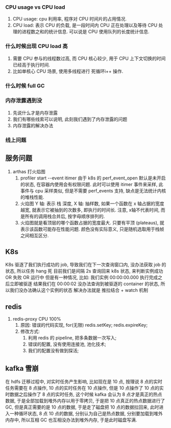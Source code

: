 ### CPU usage vs CPU load

1. CPU usage: cpu 利用率, 程序对 CPU 时间片的占用情况.
2. CPU load: 表示 CPU 的负载, 是一段时间内 CPU 正在处理以及等待 CPU 处理的进程数之和的统计信息. 可以说是 CPU 使用队列的长度统计信息.

### 什么时候出现 CPU load 高

1. 需要 CPU 参与的线程数过高, 而 CPU 核心较少, 用于 CPU 上下文切换的时间已经高于执行时间.
2. 比如单核心 CPU 场景, 使用多线程进行 死循环i++ 操作.

### 什么时候 full GC

### 内存泄露遇到没

1. 先说什么才是内存泄露
2. 我们有哪些线索可以说明, 此刻我们遇到了内存泄露的问题
3. 内存泄露的解决办法

### 线上问题

## 服务问题

1. arthas 打火焰图
    1. profiler start --event itimer 由于 k8s 的 perf_event_open 默认是未开启的状态, 在容器内使用会有权限问题. 此时可以使用 itimer 事件来采样, 此事件与 cpu
       采样类似, 但是不需要 perf_events 支持, 缺点是无法统计内核的堆栈性能.
    2. 火焰图 Y 轴: 表示 栈 深度, X 轴: 抽样数, 如果一个函数在 x 轴占据的宽度越宽, 就表示它被抽到的次数多, 即执行的时间长. 注意, x轴不代表时间, 而是所有的调用栈合并后, 按字母顺序排列的.
    3. 火焰图就是看顶层的哪个函数占据的宽度最大. 只要有平顶 (plateaus), 就表示该函数可能存在性能问题. 颜色没有实际意义, 只是随机选取用于栈帧之间相互区分.

## K8s

K8s 驱逐了我们执行成功的 job, 导致我们在下一次查询窗口内, 没办法获取 job 的状态, 所以任务 hang 死 目前我们是间隔 2s 查询回来 k8s 状态, 来判断实例成功 OR 失败 OR 运行中 但是有一种情况, 比如:
我们实例 00:00:00.000 执行完成之后立即被驱逐 结果我们在 00:00:02 没办法查询到被驱逐的 container 的状态, 所以我们没办法确认这个实例的状态 解决办法就是 推拉结合 + watch 机制

## redis

1. redis-proxy CPU 100%
    1. 原因: 错误的代码实现, for(无限) redis.setKey; redis.expireKey;
    2. 修改方式:
        1. 利用 redis 的 pipeline, 把多条数据一次写入;
        2. 错误的配置, 没有使用连接池, 池化技术;
        3. 我们的配置没有做到探活;

## kafka 雪崩

在 hdfs 迁移过程中, 对实时任务产生影响, 比如现在是 10 点, 按理说 8 点的实时任务需要在 8 点操作, 10 点的实时任务在 10 点操作, 但是 10 点操作了 10 点的实时数据之后操作了 8 点的实时任务, 这个时候
kafka 会认为 8 点才是真正的热点数据, 于是全部加载到堆外内存以用于零拷贝, 于是把 10 点真正的热点数据进行了 GC, 但是真正需要的是 10 点的数据, 于是走了磁盘把 10 点的数据拉回来, 此时进入一种循环状态, 8 点
10 点的数据, 分别认为自己是热点数据, 分别要加载到堆外内存中, 所以互相 GC 也互相没办法到堆外内存, 于是此时磁盘写满.
